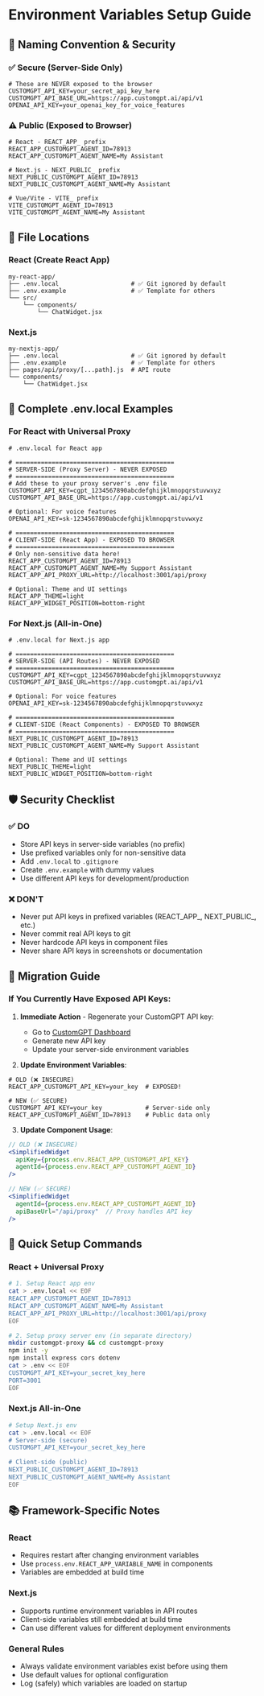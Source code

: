 # Environment Variables Setup Guide

## 🔑 Naming Convention & Security

### ✅ Secure (Server-Side Only)
```env
# These are NEVER exposed to the browser
CUSTOMGPT_API_KEY=your_secret_api_key_here
CUSTOMGPT_API_BASE_URL=https://app.customgpt.ai/api/v1
OPENAI_API_KEY=your_openai_key_for_voice_features
```

### ⚠️ Public (Exposed to Browser)
```env
# React - REACT_APP_ prefix
REACT_APP_CUSTOMGPT_AGENT_ID=78913
REACT_APP_CUSTOMGPT_AGENT_NAME=My Assistant

# Next.js - NEXT_PUBLIC_ prefix  
NEXT_PUBLIC_CUSTOMGPT_AGENT_ID=78913
NEXT_PUBLIC_CUSTOMGPT_AGENT_NAME=My Assistant

# Vue/Vite - VITE_ prefix
VITE_CUSTOMGPT_AGENT_ID=78913
VITE_CUSTOMGPT_AGENT_NAME=My Assistant
```

## 📁 File Locations

### React (Create React App)
```
my-react-app/
├── .env.local                    # ✅ Git ignored by default
├── .env.example                  # ✅ Template for others
└── src/
    └── components/
        └── ChatWidget.jsx
```

### Next.js
```
my-nextjs-app/
├── .env.local                    # ✅ Git ignored by default
├── .env.example                  # ✅ Template for others
├── pages/api/proxy/[...path].js  # API route
└── components/
    └── ChatWidget.jsx
```

## 🔧 Complete .env.local Examples

### For React with Universal Proxy
```env
# .env.local for React app

# ============================================
# SERVER-SIDE (Proxy Server) - NEVER EXPOSED
# ============================================
# Add these to your proxy server's .env file
CUSTOMGPT_API_KEY=cgpt_1234567890abcdefghijklmnopqrstuvwxyz
CUSTOMGPT_API_BASE_URL=https://app.customgpt.ai/api/v1

# Optional: For voice features
OPENAI_API_KEY=sk-1234567890abcdefghijklmnopqrstuvwxyz

# ============================================
# CLIENT-SIDE (React App) - EXPOSED TO BROWSER
# ============================================
# Only non-sensitive data here!
REACT_APP_CUSTOMGPT_AGENT_ID=78913
REACT_APP_CUSTOMGPT_AGENT_NAME=My Support Assistant
REACT_APP_API_PROXY_URL=http://localhost:3001/api/proxy

# Optional: Theme and UI settings
REACT_APP_THEME=light
REACT_APP_WIDGET_POSITION=bottom-right
```

### For Next.js (All-in-One)
```env
# .env.local for Next.js app

# ============================================
# SERVER-SIDE (API Routes) - NEVER EXPOSED  
# ============================================
CUSTOMGPT_API_KEY=cgpt_1234567890abcdefghijklmnopqrstuvwxyz
CUSTOMGPT_API_BASE_URL=https://app.customgpt.ai/api/v1

# Optional: For voice features
OPENAI_API_KEY=sk-1234567890abcdefghijklmnopqrstuvwxyz

# ============================================
# CLIENT-SIDE (React Components) - EXPOSED TO BROWSER
# ============================================
NEXT_PUBLIC_CUSTOMGPT_AGENT_ID=78913
NEXT_PUBLIC_CUSTOMGPT_AGENT_NAME=My Support Assistant

# Optional: Theme and UI settings
NEXT_PUBLIC_THEME=light
NEXT_PUBLIC_WIDGET_POSITION=bottom-right
```

## 🛡️ Security Checklist

### ✅ DO
- Store API keys in server-side variables (no prefix)
- Use prefixed variables only for non-sensitive data
- Add `.env.local` to `.gitignore`
- Create `.env.example` with dummy values
- Use different API keys for development/production

### ❌ DON'T  
- Never put API keys in prefixed variables (REACT_APP_, NEXT_PUBLIC_, etc.)
- Never commit real API keys to git
- Never hardcode API keys in component files
- Never share API keys in screenshots or documentation

## 🔄 Migration Guide

### If You Currently Have Exposed API Keys:

1. **Immediate Action** - Regenerate your CustomGPT API key:
   - Go to [CustomGPT Dashboard](https://app.customgpt.ai)
   - Generate new API key
   - Update your server-side environment variables

2. **Update Environment Variables**:
```env
# OLD (❌ INSECURE)
REACT_APP_CUSTOMGPT_API_KEY=your_key  # EXPOSED!

# NEW (✅ SECURE)
CUSTOMGPT_API_KEY=your_key            # Server-side only
REACT_APP_CUSTOMGPT_AGENT_ID=78913    # Public data only
```

3. **Update Component Usage**:
```jsx
// OLD (❌ INSECURE)
<SimplifiedWidget 
  apiKey={process.env.REACT_APP_CUSTOMGPT_API_KEY}
  agentId={process.env.REACT_APP_CUSTOMGPT_AGENT_ID}
/>

// NEW (✅ SECURE)  
<SimplifiedWidget
  agentId={process.env.REACT_APP_CUSTOMGPT_AGENT_ID}
  apiBaseUrl="/api/proxy"  // Proxy handles API key
/>
```

## 🚀 Quick Setup Commands

### React + Universal Proxy
```bash
# 1. Setup React app env
cat > .env.local << EOF
REACT_APP_CUSTOMGPT_AGENT_ID=78913
REACT_APP_CUSTOMGPT_AGENT_NAME=My Assistant
REACT_APP_API_PROXY_URL=http://localhost:3001/api/proxy
EOF

# 2. Setup proxy server env (in separate directory)
mkdir customgpt-proxy && cd customgpt-proxy
npm init -y
npm install express cors dotenv
cat > .env << EOF
CUSTOMGPT_API_KEY=your_secret_key_here
PORT=3001
EOF
```

### Next.js All-in-One
```bash
# Setup Next.js env
cat > .env.local << EOF
# Server-side (secure)
CUSTOMGPT_API_KEY=your_secret_key_here

# Client-side (public)
NEXT_PUBLIC_CUSTOMGPT_AGENT_ID=78913
NEXT_PUBLIC_CUSTOMGPT_AGENT_NAME=My Assistant
EOF
```

## 📚 Framework-Specific Notes

### React
- Requires restart after changing environment variables
- Use `process.env.REACT_APP_VARIABLE_NAME` in components
- Variables are embedded at build time

### Next.js  
- Supports runtime environment variables in API routes
- Client-side variables still embedded at build time
- Can use different values for different deployment environments

### General Rules
- Always validate environment variables exist before using them
- Use default values for optional configuration
- Log (safely) which variables are loaded on startup